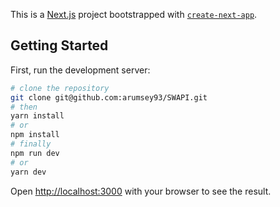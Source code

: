 This is a [Next.js](https://nextjs.org/) project bootstrapped with [`create-next-app`](https://github.com/vercel/next.js/tree/canary/packages/create-next-app).

## Getting Started

First, run the development server:

```bash
# clone the repository
git clone git@github.com:arumsey93/SWAPI.git
# then
yarn install
# or
npm install
# finally
npm run dev
# or
yarn dev
```

Open [http://localhost:3000](http://localhost:3000) with your browser to see the result.
